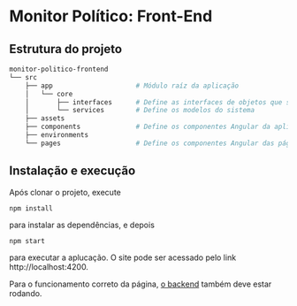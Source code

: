 # Monitor Político: Front-End

## Estrutura do projeto
```bash
monitor-politico-frontend
└── src
    ├── app                     # Módulo raíz da aplicação
    │   └── core
    │       ├── interfaces      # Define as interfaces de objetos que serão transmitidos entre cliente e servidor
    │       └── services        # Define os modelos do sistema
    ├── assets
    ├── components              # Define os componentes Angular da aplicação
    ├── environments
    └── pages                   # Define os componentes Angular das páginas da aplicação
```

## Instalação e execução
Após clonar o projeto, execute
```
npm install
```
para instalar as dependências, e depois
```
npm start
```
para executar a aplucação. O site pode ser acessado pelo link http://localhost:4200.

Para o funcionamento correto da página, [o backend](../political-tracker-backend) também deve estar rodando.
